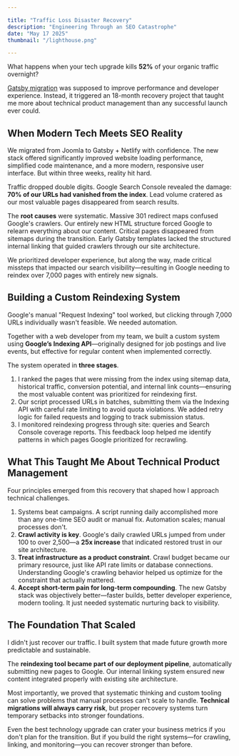 ```yaml
--- 

title: "Traffic Loss Disaster Recovery"
description: "Engineering Through an SEO Catastrophe"
date: "May 17 2025"
thumbnail: "/lighthouse.png"

---
```


What happens when your tech upgrade kills **52%** of your organic traffic overnight?

[Gatsby migration](/projects/Site-Architecture-Overhaul) was supposed to improve performance and developer experience. Instead, it triggered an 18-month recovery project that taught me more about technical product management than any successful launch ever could.

## When Modern Tech Meets SEO Reality

We migrated from Joomla to Gatsby + Netlify with confidence. The new stack offered significantly improved website loading performance, simplified code maintenance, and a more modern, responsive user interface. But within three weeks, reality hit hard.

Traffic dropped double digits. Google Search Console revealed the damage: **70% of our URLs had vanished from the index**. Lead volume cratered as our most valuable pages disappeared from search results.

The **root causes** were systematic. Massive 301 redirect maps confused Google's crawlers. Our entirely new HTML structure forced Google to relearn everything about our content. Critical pages disappeared from sitemaps during the transition. Early Gatsby templates lacked the structured internal linking that guided crawlers through our site architecture.

We prioritized developer experience, but along the way, made critical missteps that impacted our search visibility—resulting in Google needing to reindex over 7,000 pages with entirely new signals.

## Building a Custom Reindexing System

Google's manual "Request Indexing" tool worked, but clicking through 7,000 URLs individually wasn't feasible. We needed automation.

Together with a web developer from my team, we built a custom system using **Google’s Indexing API**—originally designed for job postings and live events, but effective for regular content when implemented correctly.

The system operated in **three stages**. 

1. I ranked the pages that were missing from the index using sitemap data, historical traffic, conversion potential, and internal link counts—ensuring the most valuable content was prioritized for reindexing first.
2. Our script processed URLs in batches, submitting them via the Indexing API with careful rate limiting to avoid quota violations. We added retry logic for failed requests and logging to track submission status.
3. I monitored reindexing progress through site: queries and Search Console coverage reports. This feedback loop helped me identify patterns in which pages Google prioritized for recrawling.


## What This Taught Me About Technical Product Management

Four principles emerged from this recovery that shaped how I approach technical challenges.

1. Systems beat campaigns. A script running daily accomplished more than any one-time SEO audit or manual fix. Automation scales; manual processes don't.
2. **Crawl activity is key**. Google's daily crawled URLs jumped from under 100 to over 2,500—a **25x increase** that indicated restored trust in our site architecture.
3. **Treat infrastructure as a product constraint**. Crawl budget became our primary resource, just like API rate limits or database connections. Understanding Google's crawling behavior helped us optimize for the constraint that actually mattered.
4. **Accept short-term pain for long-term compounding**. The new Gatsby stack was objectively better—faster builds, better developer experience, modern tooling. It just needed systematic nurturing back to visibility.

## The Foundation That Scaled

I didn't just recover our traffic. I built system that made future growth more predictable and sustainable.

The **reindexing tool became part of our deployment pipeline**, automatically submitting new pages to Google. Our internal linking system ensured new content integrated properly with existing site architecture. 

Most importantly, we proved that systematic thinking and custom tooling can solve problems that manual processes can't scale to handle. **Technical migrations will always carry risk**, but proper recovery systems turn temporary setbacks into stronger foundations.

Even the best technology upgrade can crater your business metrics if you don't plan for the transition. But if you build the right systems—for crawling, linking, and monitoring—you can recover stronger than before.